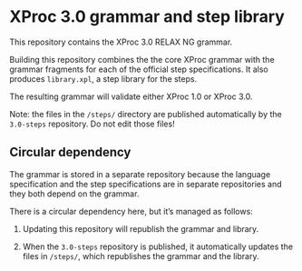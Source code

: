 # XProc 3.0 grammar and step library

This repository contains the XProc 3.0 RELAX NG grammar.

Building this repository combines the the core XProc grammar with the
grammar fragments for each of the official step specifications. It
also produces `library.xpl`, a step library for the steps.

The resulting grammar will validate either XProc 1.0 or XProc 3.0.

Note: the files in the `/steps/` directory are published automatically
by the `3.0-steps` repository. Do not edit those files!

## Circular dependency

The grammar is stored in a separate repository because the language
specification and the step specifications are in separate repositories
and they both depend on the grammar.

There is a circular dependency here, but it’s managed as follows:

1. Updating this repository will republish the grammar and library.

2. When the `3.0-steps` repository is published, it automatically
   updates the files in `/steps/`, which republishes the grammar and
   the library.
